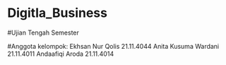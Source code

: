 # Digitla_Business

#Ujian Tengah Semester

#Anggota kelompok:
Ekhsan Nur Qolis 		  21.11.4044
Anita Kusuma Wardani 	21.11.4011
Andaafiqi Aroda		    21.11.4014 
